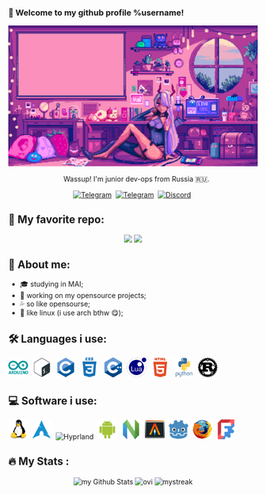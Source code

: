 ### :floppy_disk: Welcome to my github profile %username!
<img src="https://github.com/swrneko/swrneko/blob/main/x4hnwsvps4h91.gif" />

<!---
<p align="center"> 
  Visitor count<br>
  <img src="https://profile-counter.glitch.me/swrneko/count.svg" />
</p>
-->

<p align="center" > 
  &emsp;Wassup! I'm junior dev-ops from Russia 🇷🇺.
</p>

<div>
  <p align="center">
    <a href="https://t.me/swrnekodesu" target="_blank"><img src="https://img.shields.io/badge/Telegram-2CA5E0?style=for-the-badge&logo=telegram&logoColor=white" alt="Telegram"></a>&nbsp;
    <a href="https://www.reddit.com/user/sayyyo/" target="_blank"><img src="https://img.shields.io/badge/Reddit-FF4500?style=for-the-badge&logo=reddit&logoColor=white" alt="Telegram"></a>&nbsp;
    <a href="https://discord.com/users/559014699950145556" target="_blank"><img src="https://img.shields.io/badge/Discord-5865F2?style=for-the-badge&logo=discord&logoColor=white" alt="Discord"></a>&nbsp;
  </p>
</div>

## :fish_cake: My favorite repo:
<div>
  <p align="center" >
    <img src="https://github-readme-stats.vercel.app/api/pin/?username=swrneko&repo=dots&theme=tokyonight&hide_border=true"/>
    <img src="https://github-readme-stats.vercel.app/api/pin/?username=swrneko&repo=mai_shit&theme=tokyonight&hide_border=true"/>
  </p>
</div>

## :rice_ball: About me:
- :mortar_board: studying in MAI; <br>
- :briefcase: working on my opensource projects; <br>
- :sweat_drops: so like opensourse; <br>
- :purple_heart: like linux (i use arch bthw :yum:); <br>

## :hammer_and_wrench: Languages i use:
<div>
  <img src="https://github.com/devicons/devicon/blob/master/icons/arduino/arduino-original-wordmark.svg" title="Arduino" alt="Arduino" width="40" height="40"/>&nbsp;
  <img src="https://github.com/devicons/devicon/blob/master/icons/bash/bash-original.svg" title="Bash" alt="Bash" width="40" height="40"/>&nbsp;
  <img src="https://github.com/devicons/devicon/blob/master/icons/c/c-original.svg" title="C" alt="C" width="40" height="40"/>&nbsp;
  <img src="https://github.com/devicons/devicon/blob/master/icons/css3/css3-plain-wordmark.svg" title="CSS" alt="CSS" width="40" height="40"/>&nbsp;
  <img src="https://github.com/devicons/devicon/blob/master/icons/cplusplus/cplusplus-original.svg" title="C++" alt="C++" width="40" height="40"/>&nbsp;
  <img src="https://github.com/devicons/devicon/blob/master/icons/lua/lua-original.svg" title="LUA" alt="LUA " width="40" height="40"/>&nbsp;
  <img src="https://github.com/devicons/devicon/blob/master/icons/html5/html5-plain-wordmark.svg" title="HTML5" alt="HTML" width="40" height="40"/>&nbsp;
  <img src="https://github.com/devicons/devicon/blob/master/icons/python/python-original-wordmark.svg" title="Python" alt="Python" width="40" height="40"/>&nbsp;
  <img src="https://github.com/devicons/devicon/blob/master/icons/rust/rust-original.svg" title="Rust" alt="Rust" width="40" height="40"/>&nbsp;
</div>

## :computer: Software i use:
<div>
  <img src="https://github.com/devicons/devicon/blob/master/icons/linux/linux-original.svg" title="Linux" alt="Linux" width="40" height="40"/>&nbsp;
  <img src="https://github.com/devicons/devicon/blob/master/icons/archlinux/archlinux-original.svg" title="Archlinux" alt="Archlinux" width="40" height="40"/>&nbsp;
  <img src="https://github.com/Ryo-samuraiJP/skill-icons2/blob/main/assets/hyprland-auto.svg" title="Hyprland" alt="Hyprland" width="40" height="40"/>&nbsp;
  <img src="https://github.com/devicons/devicon/blob/master/icons/android/android-original.svg" title="Android" alt="Android" width="40" height="40"/>&nbsp;
  <img src="https://github.com/devicons/devicon/blob/master/icons/neovim/neovim-original.svg" title="Neovim" alt="Neovim" width="40" height="40"/>&nbsp;
  <img src="https://github.com/alacritty/alacritty/blob/master/extra/logo/alacritty-term.svg" title="Alacritty" alt="Alacritty" width="40" height="40"/>&nbsp;
  <img src="https://github.com/devicons/devicon/blob/master/icons/godot/godot-original.svg" title="Godot" alt="Godot" width="40" height="40"/>&nbsp;
  <img src="https://github.com/devicons/devicon/blob/master/icons/firefox/firefox-original.svg" title="Firefox" alt="Firefox" width="40" height="40"/>&nbsp;
  <img src="https://github.com/FreeCAD/FreeCAD/blob/main/src/Gui/Icons/freecad.svg" title="Freecad" alt="Freecad" width="40" height="40"/>&nbsp;
<div>

## :fire: My Stats : 
<div>
  <p align="center" >
    <img width="450" height="200" align="center" src="https://github-readme-stats.vercel.app/api?username=swrneko&include_all_commits=true&count_private=true&show_icons=true&theme=tokyonight&hide_border=true" alt="my Github Stats"/> 
    <img width="350" height="187" align="center" src="https://github-readme-stats.vercel.app/api/top-langs?username=swrneko&show_icons=true&locale=en&layout=compact&theme=tokyonight&hide_border=true" alt="ovi" />
    <img width="450" align="center" src="https://github-readme-streak-stats.herokuapp.com/?user=swrneko&theme=tokyonight&hide_border=true" alt="mystreak"/>
  </p>
<div>
